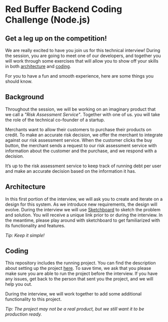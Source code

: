 # Red Buffer Backend Coding Challenge (Node.js)

## Get a leg up on the competition!

We are really excited to have you join us for this technical interview! During the session, you are going to meet one of our developers, and together you will work through some exercises that will allow you to show off your skills in both [architecture​](#architecture) and [​coding​](#coding).

For you to have a fun and smooth experience, here are some things you should know.

## Background

Throughout the session, we will be working on an imaginary product that we call a *"Risk Assessment Service​"*. Together with one of us. you will take the role of the technical co-founder of a startup.

Merchants want to allow their customers to purchase their products on credit. To make an accurate risk decision, we offer the merchant to integrate against our risk assessment service. When the customer clicks the buy button, the merchant sends a request to our risk assessment service with information about the customer and the purchase, and we respond with a decision.

It’s up to the risk assessment service to keep track of running debt per user and make an accurate decision based on the information it has.

## Architecture

In this first portion of the interview, we will ask you to create and iterate on a design for this system. As we introduce new requirements, the design will evolve. During the interview we will use [Sketchboard](​https://sketchboard.me/) to sketch the problem and solution. You will receive a unique link prior to or during the interview. In the meantime, please play around with sketchboard to get familiarized with its functionality and features.

*Tip: Keep it simple!*

## Coding

This repository includes the running project. You can find the description about setting up the project [here](Project.md). To save time, we ask that you please make sure you are able to run the project before the interview. If you have any issues, get back to the person that sent you the project, and we will help you out.

During the interview, we will work together to add some additional functionality to this project.

*Tip: The project may not be a real product, but we still want it to be production ready.*
